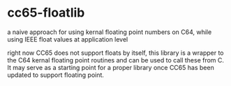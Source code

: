 cc65-floatlib
=============

a naive approach for using kernal floating point numbers on C64, while using IEEE float values at application level

right now CC65 does not support floats by itself, this library is a wrapper to the C64 kernal floating point routines and can be used to call these from C. It may serve as a starting point for a proper library once CC65 has been updated to  support floating point.
